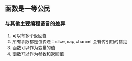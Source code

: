 ## 函数是一等公民

### 与其他主要编程语言的差异

1. 可以有多个返回值
2. 所有参数都是值传递：slice,map,channel 会有传引用的错觉
3. 函数可以作为变量的值
4. 函数可以作为参数和返回值